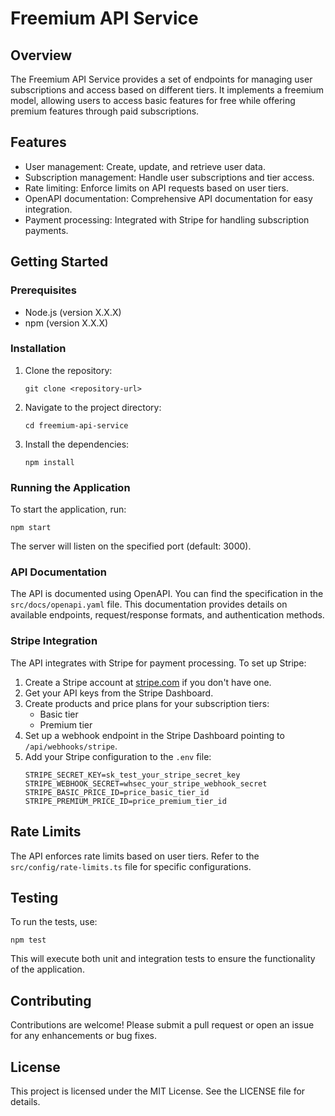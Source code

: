 # Freemium API Service

## Overview
The Freemium API Service provides a set of endpoints for managing user subscriptions and access based on different tiers. It implements a freemium model, allowing users to access basic features for free while offering premium features through paid subscriptions.

## Features
- User management: Create, update, and retrieve user data.
- Subscription management: Handle user subscriptions and tier access.
- Rate limiting: Enforce limits on API requests based on user tiers.
- OpenAPI documentation: Comprehensive API documentation for easy integration.
- Payment processing: Integrated with Stripe for handling subscription payments.

## Getting Started

### Prerequisites
- Node.js (version X.X.X)
- npm (version X.X.X)

### Installation
1. Clone the repository:
   ```
   git clone <repository-url>
   ```
2. Navigate to the project directory:
   ```
   cd freemium-api-service
   ```
3. Install the dependencies:
   ```
   npm install
   ```

### Running the Application
To start the application, run:
```
npm start
```
The server will listen on the specified port (default: 3000).

### API Documentation
The API is documented using OpenAPI. You can find the specification in the `src/docs/openapi.yaml` file. This documentation provides details on available endpoints, request/response formats, and authentication methods.

### Stripe Integration
The API integrates with Stripe for payment processing. To set up Stripe:

1. Create a Stripe account at [stripe.com](https://stripe.com) if you don't have one.
2. Get your API keys from the Stripe Dashboard.
3. Create products and price plans for your subscription tiers:
   - Basic tier
   - Premium tier
4. Set up a webhook endpoint in the Stripe Dashboard pointing to `/api/webhooks/stripe`.
5. Add your Stripe configuration to the `.env` file:
   ```
   STRIPE_SECRET_KEY=sk_test_your_stripe_secret_key
   STRIPE_WEBHOOK_SECRET=whsec_your_stripe_webhook_secret
   STRIPE_BASIC_PRICE_ID=price_basic_tier_id
   STRIPE_PREMIUM_PRICE_ID=price_premium_tier_id
   ```

## Rate Limits
The API enforces rate limits based on user tiers. Refer to the `src/config/rate-limits.ts` file for specific configurations.

## Testing
To run the tests, use:
```
npm test
```
This will execute both unit and integration tests to ensure the functionality of the application.

## Contributing
Contributions are welcome! Please submit a pull request or open an issue for any enhancements or bug fixes.

## License
This project is licensed under the MIT License. See the LICENSE file for details.